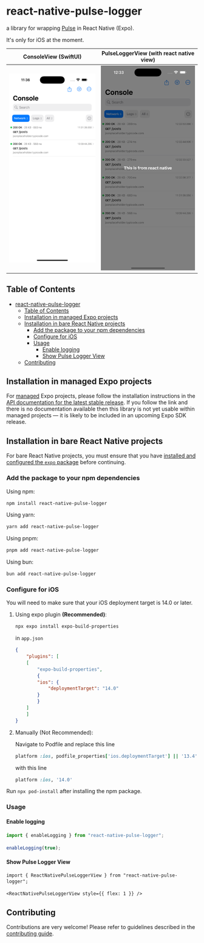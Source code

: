 # react-native-pulse-logger

a library for wrapping [Pulse](https://pulselogger.com/) in React Native (Expo). 

It's only for iOS at the moment.

| ConsoleView (SwiftUI) | PulseLoggerView (with react native view) |
|---|---|
| <img src="image.png" alt="Pulse Logger in React Native in Action" /> | <img src="image2.png" alt="Pulse Logger in React Native in Action" /> |

## Table of Contents

- [react-native-pulse-logger](#react-native-pulse-logger)
  - [Table of Contents](#table-of-contents)
  - [Installation in managed Expo projects](#installation-in-managed-expo-projects)
  - [Installation in bare React Native projects](#installation-in-bare-react-native-projects)
    - [Add the package to your npm dependencies](#add-the-package-to-your-npm-dependencies)
    - [Configure for iOS](#configure-for-ios)
    - [Usage](#usage)
      - [Enable logging](#enable-logging)
      - [Show Pulse Logger View](#show-pulse-logger-view)
  - [Contributing](#contributing)


## Installation in managed Expo projects

For [managed](https://docs.expo.dev/archive/managed-vs-bare/) Expo projects, please follow the installation instructions in the [API documentation for the latest stable release](#api-documentation). If you follow the link and there is no documentation available then this library is not yet usable within managed projects &mdash; it is likely to be included in an upcoming Expo SDK release.

## Installation in bare React Native projects

For bare React Native projects, you must ensure that you have [installed and configured the `expo` package](https://docs.expo.dev/bare/installing-expo-modules/) before continuing.

### Add the package to your npm dependencies

Using npm:

 ```bash
npm install react-native-pulse-logger
```

Using yarn:

```bash
yarn add react-native-pulse-logger
```

Using pnpm:

```bash
pnpm add react-native-pulse-logger
```

Using bun:

```bash
bun add react-native-pulse-logger
```

### Configure for iOS

You will need to make sure that your iOS deployment target is 14.0 or later.

1. Using expo plugin **(Recommended)**:

    ```bash
    npx expo install expo-build-properties
    ```

    in `app.json`

    ```json
    {
        "plugins": [
        [
            "expo-build-properties",
            {
            "ios": {
                "deploymentTarget": "14.0"
            }
            }
        ]
        ]
    }
    ```

2. Manually (Not Recommended):

    Navigate to Podfile and replace this line

    ```ruby
    platform :ios, podfile_properties['ios.deploymentTarget'] || '13.4'
    ```

    with this line

    ```ruby
    platform :ios, '14.0'
    ```

Run `npx pod-install` after installing the npm package.

### Usage

#### Enable logging

```typescript
import { enableLogging } from "react-native-pulse-logger";

enableLogging(true);
```

#### Show Pulse Logger View

```tsx
import { ReactNativePulseLoggerView } from "react-native-pulse-logger";

<ReactNativePulseLoggerView style={{ flex: 1 }} />
```

## Contributing

Contributions are very welcome! Please refer to guidelines described in the [contributing guide]( https://github.com/expo/expo#contributing).
